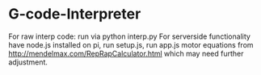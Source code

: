 # G-code-Interpreter
For raw interp code: run via python interp.py <g-code file>
For serverside functionality have node.js installed on pi, run setup.js, run app.js
motor equations from http://mendelmax.com/RepRapCalculator.html which may need further adjustment.
